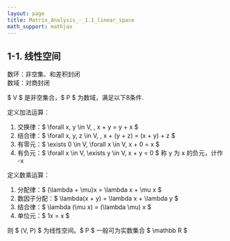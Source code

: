 ```yaml
---
layout: page
title: Matrix_Analysis_-_1.1_linear_space
math_support: mathjax
---
```



## 1-1. 线性空间

数环：非空集、和差积封闭  
数域：对商封闭

$ V $ 是非空集合，$ P $ 为数域，满足以下8条件. 

定义加法运算：

1. 交换律：$ \forall x, y \in V, \, x + y = y + x $
2. 结合律：$ \forall x, y, z \in V, \, x + (y + z) = (x + y) + z $
3. 有零元：$ \exists 0 \in V, \forall x \in V, x + 0 = x $
4. 有负元：$ \forall x \in V, \exists y \in V, x + y = 0 $ 称 y 为 x 的负元，计作 -x  

定义数乘运算：

1. 分配律：$ (\lambda + \mu)x = \lambda x + \mu x $
2. 数因子分配：$ \lambda(x + y) = \lambda x + \lambda y $
3. 结合律：$ \lambda (\mu x) = (\lambda \mu) x $
4. 单位元：$ 1x = x $

则 $ (V, P) $ 为线性空间。$ P $ 一般可为实数集合 $ \mathbb R $












